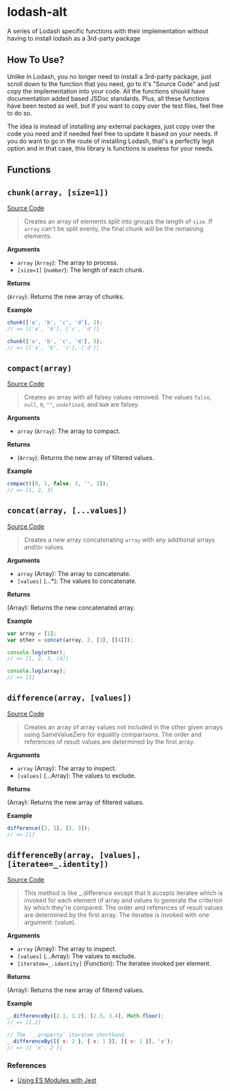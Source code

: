 # lodash-alt

A series of Lodash specific functions with their implementation without having to install lodash as a 3rd-party package

## How To Use?

Unlike in Lodash, you no longer need to install a 3rd-party package, just scroll down to the function that you need, go to it's "Source Code" and just copy the implementation into your code. All the functions should have documentation added based JSDoc standards. Plus, all these functions have been tested as well, but if you want to copy over the test files, feel free to do so.

The idea is instead of installing any external packages, just copy over the code you need and if needed feel free to update it based on your needs. If you do want to go in the route of installing Lodash, that's a perfectly legit option and in that case, this library is functions is useless for your needs.

## Functions

## `chunk(array, [size=1])`

[Source Code](./src/chunk/index.mjs)

> Creates an array of elements split into groups the length of `size`. If `array` can't be split evenly, the final chunk will be the remaining elements.

**Arguments**

- `array` (`Array`): The array to process.
- `[size=1]` (`number`): The length of each chunk.

**Returns**

(`Array`): Returns the new array of chunks.

**Example**

```js
chunk(['a', 'b', 'c', 'd'], 2);
// => [['a', 'b'], ['c', 'd']]

chunk(['a', 'b', 'c', 'd'], 3);
// => [['a', 'b', 'c'], ['d']]
```

## `compact(array)`

[Source Code](./src/compact/index.mjs)

> Creates an array with all falsey values removed. The values `false`, `null`, `0`, `""`, `undefined`, and `NaN` are falsey.

**Arguments**

- `array` (`Array`): The array to compact.

**Returns**

- (`Array`): Returns the new array of filtered values.

**Example**

```js
compact([0, 1, false, 2, '', 3]);
// => [1, 2, 3]
```

## `concat(array, [...values])`

[Source Code](./src/concat/index.mjs)

> Creates a new array concatenating `array` with any additional arrays and/or values.

**Arguments**

- `array` (Array): The array to concatenate.
- `[values]` (...\*): The values to concatenate.

**Returns**

(Array): Returns the new concatenated array.

**Example**

```js
var array = [1];
var other = concat(array, 2, [3], [[4]]);

console.log(other);
// => [1, 2, 3, [4]]

console.log(array);
// => [1]
```

## `difference(array, [values])`

[Source Code](./src/difference/index.mjs)

> Creates an array of array values not included in the other given arrays using SameValueZero for equality comparisons. The order and references of result values are determined by the first array.

**Arguments**

- `array` (Array): The array to inspect.
- `[values]` (...Array): The values to exclude.

**Returns**

(Array): Returns the new array of filtered values.

**Example**

```js
difference([2, 1], [2, 3]);
// => [1]
```

## `differenceBy(array, [values], [iteratee=_.identity])`

[Source Code](./src/differenceBy/index.mjs)

> This method is like \_.difference except that it accepts iteratee which is invoked for each element of array and values to generate the criterion by which they're compared. The order and references of result values are determined by the first array. The iteratee is invoked with one argument: (value).

**Arguments**

- `array` (Array): The array to inspect.
- `[values]` (...Array): The values to exclude.
- `[iteratee=_.identity]` (Function): The iteratee invoked per element.

**Returns**

(Array): Returns the new array of filtered values.

**Example**

```js
_.differenceBy([2.1, 1.2], [2.3, 3.4], Math.floor);
// => [1.2]

// The `_.property` iteratee shorthand.
_.differenceBy([{ x: 2 }, { x: 1 }], [{ x: 1 }], 'x');
// => [{ 'x': 2 }]
```

### References

- [Using ES Modules with Jest](https://www.sammeechward.com/jest-and-esmodules)

